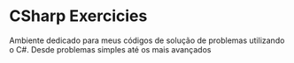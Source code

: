 # CSharp Exercicies

Ambiente dedicado para meus códigos de solução de problemas utilizando o C#. Desde problemas simples até os mais avançados

